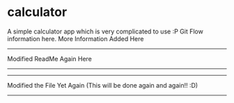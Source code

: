 # calculator
A simple calculator app which is very complicated to use :P
Git Flow information here.
More Information Added Here
***********************************
Modified ReadMe Again Here
***********************************
***********************************
Modified the File Yet Again (This will be done again and again!! :D)
***********************************